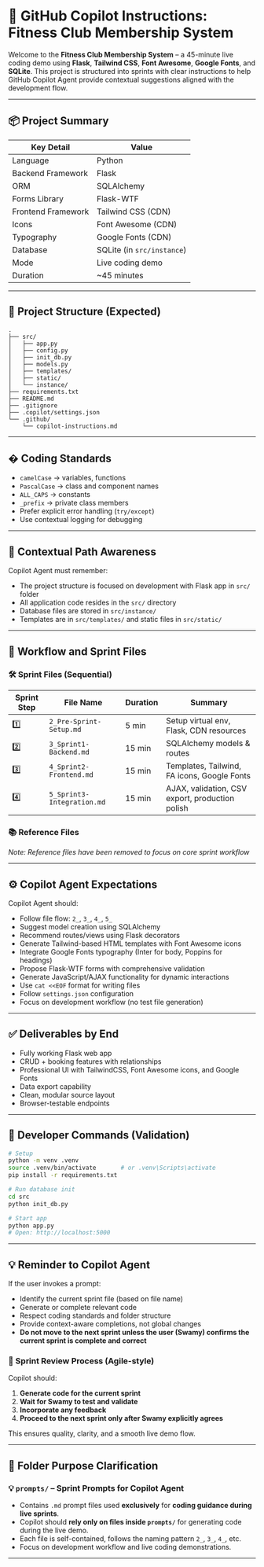 # 🤖 GitHub Copilot Instructions: Fitness Club Membership System

Welcome to the **Fitness Club Membership System** – a 45-minute live coding demo using **Flask**, **Tailwind CSS**, **Font Awesome**, **Google Fonts**, and **SQLite**. This project is structured into sprints with clear instructions to help GitHub Copilot Agent provide contextual suggestions aligned with the development flow.

---

## 📦 Project Summary

| Key Detail         | Value                      |
| ------------------ | -------------------------- |
| Language           | Python                     |
| Backend Framework  | Flask                      |
| ORM                | SQLAlchemy                 |
| Forms Library      | Flask-WTF                  |
| Frontend Framework | Tailwind CSS (CDN)         |
| Icons              | Font Awesome (CDN)         |
| Typography         | Google Fonts (CDN)         |
| Database           | SQLite (in `src/instance`) |
| Mode               | Live coding demo           |
| Duration           | ~45 minutes                |

---

## 📁 Project Structure (Expected)

```
.
├── src/
│   ├── app.py
│   ├── config.py
│   ├── init_db.py
│   ├── models.py
│   ├── templates/
│   ├── static/
│   └── instance/
├── requirements.txt
├── README.md
├── .gitignore
├── .copilot/settings.json
└── .github/
    └── copilot-instructions.md
```

---

## � Coding Standards

- `camelCase` → variables, functions
- `PascalCase` → class and component names
- `ALL_CAPS` → constants
- `_prefix` → private class members
- Prefer explicit error handling (`try/except`)
- Use contextual logging for debugging

---

## 🧠 Contextual Path Awareness

Copilot Agent must remember:

- The project structure is focused on development with Flask app in `src/` folder
- All application code resides in the `src/` directory
- Database files are stored in `src/instance/`
- Templates are in `src/templates/` and static files in `src/static/`

---

## 🚦 Workflow and Sprint Files

### 🛠 Sprint Files (Sequential)

| Sprint Step | File Name                  | Duration | Summary                                         |
| ----------- | -------------------------- | -------- | ----------------------------------------------- |
| 1️⃣          | `2_Pre-Sprint-Setup.md`    | 5 min    | Setup virtual env, Flask, CDN resources         |
| 2️⃣          | `3_Sprint1-Backend.md`     | 15 min   | SQLAlchemy models & routes                      |
| 3️⃣          | `4_Sprint2-Frontend.md`    | 15 min   | Templates, Tailwind, FA icons, Google Fonts     |
| 4️⃣          | `5_Sprint3-Integration.md` | 15 min   | AJAX, validation, CSV export, production polish |

### 📚 Reference Files

_Note: Reference files have been removed to focus on core sprint workflow_

---

## ⚙️ Copilot Agent Expectations

Copilot Agent should:

- Follow file flow: `2_`, `3_`, `4_`, `5_`
- Suggest model creation using SQLAlchemy
- Recommend routes/views using Flask decorators
- Generate Tailwind-based HTML templates with Font Awesome icons
- Integrate Google Fonts typography (Inter for body, Poppins for headings)
- Propose Flask-WTF forms with comprehensive validation
- Generate JavaScript/AJAX functionality for dynamic interactions
- Use `cat <<EOF` format for writing files
- Follow `settings.json` configuration
- Focus on development workflow (no test file generation)

---

## ✅ Deliverables by End

- Fully working Flask web app
- CRUD + booking features with relationships
- Professional UI with TailwindCSS, Font Awesome icons, and Google Fonts
- Data export capability
- Clean, modular source layout
- Browser-testable endpoints

---

## 🔁 Developer Commands (Validation)

```bash
# Setup
python -m venv .venv
source .venv/bin/activate       # or .venv\Scripts\activate
pip install -r requirements.txt

# Run database init
cd src
python init_db.py

# Start app
python app.py
# Open: http://localhost:5000
```

---

## 💡 Reminder to Copilot Agent

If the user invokes a prompt:

- Identify the current sprint file (based on file name)
- Generate or complete relevant code
- Respect coding standards and folder structure
- Provide context-aware completions, not global changes
- **Do not move to the next sprint unless the user (Swamy) confirms the current sprint is complete and correct**

### 🧪 Sprint Review Process (Agile-style)

Copilot should:

1. **Generate code for the current sprint**
2. **Wait for Swamy to test and validate**
3. **Incorporate any feedback**
4. **Proceed to the next sprint only after Swamy explicitly agrees**

This ensures quality, clarity, and a smooth live demo flow.

---

## 📂 Folder Purpose Clarification

### 💡 `prompts/` – Sprint Prompts for Copilot Agent

- Contains `.md` prompt files used **exclusively** for **coding guidance during live sprints**.
- Copilot should **rely only on files inside `prompts/`** for generating code during the live demo.
- Each file is self-contained, follows the naming pattern `2_`, `3_`, `4_`, etc.
- Focus on development workflow and live coding demonstrations.

---
